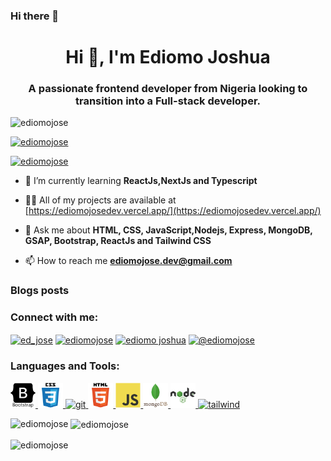 ### Hi there 👋

<!--
**Ediomojose/Ediomojose** is a ✨ _special_ ✨ repository because its `README.md` (this file) appears on your GitHub profile.

Here are some ideas to get you started:

- 🔭 I’m currently working on ...
- 🌱 I’m currently learning ...
- 👯 I’m looking to collaborate on ...
- 🤔 I’m looking for help with ...
- 💬 Ask me about ...
- 📫 How to reach me: ...
- 😄 Pronouns: ...
- ⚡ Fun fact: ...
-->
<h1 align="center">Hi 👋, I'm Ediomo Joshua</h1>
<h3 align="center">A passionate frontend developer from Nigeria looking to transition into a Full-stack developer.</h3>

<p align="left"> <img src="https://komarev.com/ghpvc/?username=ediomojose&label=Profile%20views&color=0e75b6&style=flat" alt="ediomojose" /> </p>

<p align="left"> <a href="https://github.com/ryo-ma/github-profile-trophy"><img src="https://github-profile-trophy.vercel.app/?username=ediomojose" alt="ediomojose" /></a> </p>

<p align="left"> <a href="https://twitter.com/ediomojose" target="blank"><img src="https://img.shields.io/twitter/follow/ediomojose?logo=twitter&style=for-the-badge" alt="ediomojose" /></a> </p>

- 🌱 I’m currently learning **ReactJs,NextJs and Typescript**

- 👨‍💻 All of my projects are available at [https://ediomojosedev.vercel.app/](https://ediomojosedev.vercel.app/)

- 💬 Ask me about **HTML, CSS, JavaScript,Nodejs, Express, MongoDB, GSAP, Bootstrap, ReactJs and Tailwind CSS**

- 📫 How to reach me **ediomojose.dev@gmail.com**

### Blogs posts
<!-- BLOG-POST-LIST:START -->
<!-- BLOG-POST-LIST:END -->

<h3 align="left">Connect with me:</h3>
<p align="left">
<a href="https://dev.to/ed_jose" target="blank"><img align="center" src="https://raw.githubusercontent.com/rahuldkjain/github-profile-readme-generator/master/src/images/icons/Social/devto.svg" alt="ed_jose" height="30" width="40" /></a>
<a href="https://twitter.com/ediomojose" target="blank"><img align="center" src="https://raw.githubusercontent.com/rahuldkjain/github-profile-readme-generator/master/src/images/icons/Social/twitter.svg" alt="ediomojose" height="30" width="40" /></a>
<a href="https://linkedin.com/in/ediomo joshua" target="blank"><img align="center" src="https://raw.githubusercontent.com/rahuldkjain/github-profile-readme-generator/master/src/images/icons/Social/linked-in-alt.svg" alt="ediomo joshua" height="30" width="40" /></a>
<a href="https://hashnode.com/@ediomojose" target="blank"><img align="center" src="https://raw.githubusercontent.com/rahuldkjain/github-profile-readme-generator/master/src/images/icons/Social/hashnode.svg" alt="@ediomojose" height="30" width="40" /></a>
</p>

<h3 align="left">Languages and Tools:</h3>
<p align="left"> <a href="https://getbootstrap.com" target="_blank" rel="noreferrer"> <img src="https://raw.githubusercontent.com/devicons/devicon/master/icons/bootstrap/bootstrap-plain-wordmark.svg" alt="bootstrap" width="40" height="40"/> </a> <a href="https://www.w3schools.com/css/" target="_blank" rel="noreferrer"> <img src="https://raw.githubusercontent.com/devicons/devicon/master/icons/css3/css3-original-wordmark.svg" alt="css3" width="40" height="40"/> </a> <a href="https://git-scm.com/" target="_blank" rel="noreferrer"> <img src="https://www.vectorlogo.zone/logos/git-scm/git-scm-icon.svg" alt="git" width="40" height="40"/> </a> <a href="https://www.w3.org/html/" target="_blank" rel="noreferrer"> <img src="https://raw.githubusercontent.com/devicons/devicon/master/icons/html5/html5-original-wordmark.svg" alt="html5" width="40" height="40"/> </a> <a href="https://developer.mozilla.org/en-US/docs/Web/JavaScript" target="_blank" rel="noreferrer"> <img src="https://raw.githubusercontent.com/devicons/devicon/master/icons/javascript/javascript-original.svg" alt="javascript" width="40" height="40"/> </a> <a href="https://www.mongodb.com/" target="_blank" rel="noreferrer"> <img src="https://raw.githubusercontent.com/devicons/devicon/master/icons/mongodb/mongodb-original-wordmark.svg" alt="mongodb" width="40" height="40"/> </a> <a href="https://nodejs.org" target="_blank" rel="noreferrer"> <img src="https://raw.githubusercontent.com/devicons/devicon/master/icons/nodejs/nodejs-original-wordmark.svg" alt="nodejs" width="40" height="40"/> </a> <a href="https://tailwindcss.com/" target="_blank" rel="noreferrer"> <img src="https://www.vectorlogo.zone/logos/tailwindcss/tailwindcss-icon.svg" alt="tailwind" width="40" height="40"/> </a> </p>

<p><img align="left" src="https://github-readme-stats.vercel.app/api/top-langs?username=ediomojose&show_icons=true&locale=en&layout=compact" alt="ediomojose" /></p>

<p>&nbsp;<img align="center" src="https://github-readme-stats.vercel.app/api?username=ediomojose&show_icons=true&locale=en" alt="ediomojose" /></p>

<p><img align="center" src="https://github-readme-streak-stats.herokuapp.com/?user=ediomojose&" alt="ediomojose" /></p>

